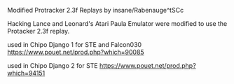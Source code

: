 Modified Protracker 2.3f Replays by insane/Rabenauge^tSCc

Hacking Lance and Leonard's Atari Paula Emulator were modified
to use the Protacker 2.3f replay.

used in Chipo Django 1 for STE and Falcon030
https://www.pouet.net/prod.php?which=90085

used in Chipo Django 2 for STE
https://www.pouet.net/prod.php?which=94151

